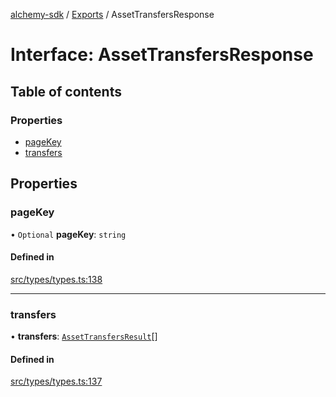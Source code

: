 [alchemy-sdk](../README.md) / [Exports](../modules.md) / AssetTransfersResponse

# Interface: AssetTransfersResponse

## Table of contents

### Properties

- [pageKey](AssetTransfersResponse.md#pagekey)
- [transfers](AssetTransfersResponse.md#transfers)

## Properties

### pageKey

• `Optional` **pageKey**: `string`

#### Defined in

[src/types/types.ts:138](https://github.com/alchemyplatform/alchemy-sdk-js/blob/fd39d10/src/types/types.ts#L138)

___

### transfers

• **transfers**: [`AssetTransfersResult`](AssetTransfersResult.md)[]

#### Defined in

[src/types/types.ts:137](https://github.com/alchemyplatform/alchemy-sdk-js/blob/fd39d10/src/types/types.ts#L137)
